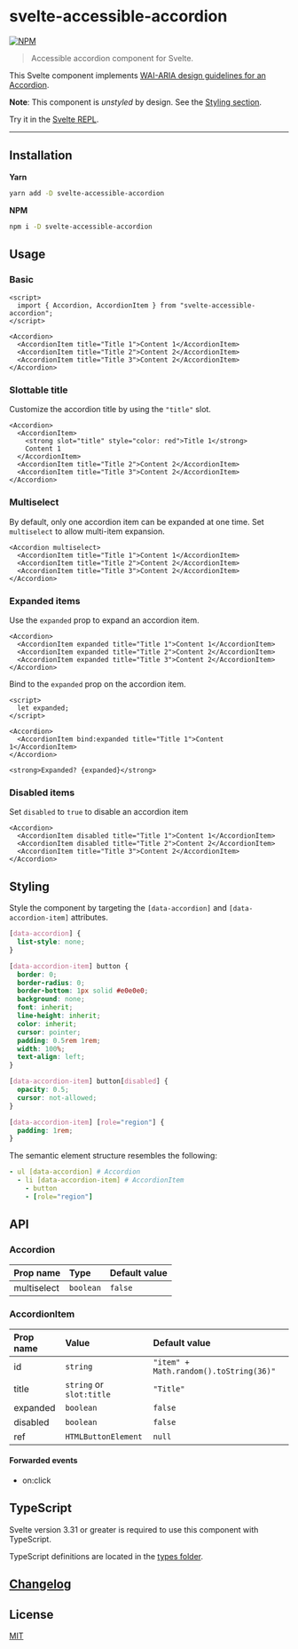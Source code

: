 # svelte-accessible-accordion

[![NPM][npm]][npm-url]

> Accessible accordion component for Svelte.

<!-- REPO_URL -->

This Svelte component implements [WAI-ARIA design guidelines for an Accordion](https://www.w3.org/TR/wai-aria-practices/examples/accordion/accordion.html).

**Note**: This component is _unstyled_ by design. See the [Styling section](#styling).

Try it in the [Svelte REPL](https://svelte.dev/repl/85be3a105c3f4fe0892150380914be96).

---

<!-- TOC -->

## Installation

**Yarn**

```bash
yarn add -D svelte-accessible-accordion
```

**NPM**

```bash
npm i -D svelte-accessible-accordion
```

## Usage

### Basic

```svelte
<script>
  import { Accordion, AccordionItem } from "svelte-accessible-accordion";
</script>

<Accordion>
  <AccordionItem title="Title 1">Content 1</AccordionItem>
  <AccordionItem title="Title 2">Content 2</AccordionItem>
  <AccordionItem title="Title 3">Content 2</AccordionItem>
</Accordion>

```

### Slottable title

Customize the accordion title by using the `"title"` slot.

```svelte
<Accordion>
  <AccordionItem>
    <strong slot="title" style="color: red">Title 1</strong>
    Content 1
  </AccordionItem>
  <AccordionItem title="Title 2">Content 2</AccordionItem>
  <AccordionItem title="Title 3">Content 2</AccordionItem>
</Accordion>

```

### Multiselect

By default, only one accordion item can be expanded at one time. Set `multiselect` to allow multi-item expansion.

```svelte
<Accordion multiselect>
  <AccordionItem title="Title 1">Content 1</AccordionItem>
  <AccordionItem title="Title 2">Content 2</AccordionItem>
  <AccordionItem title="Title 3">Content 2</AccordionItem>
</Accordion>

```

### Expanded items

Use the `expanded` prop to expand an accordion item.

```svelte
<Accordion>
  <AccordionItem expanded title="Title 1">Content 1</AccordionItem>
  <AccordionItem expanded title="Title 2">Content 2</AccordionItem>
  <AccordionItem expanded title="Title 3">Content 2</AccordionItem>
</Accordion>

```

Bind to the `expanded` prop on the accordion item.

```svelte
<script>
  let expanded;
</script>

<Accordion>
  <AccordionItem bind:expanded title="Title 1">Content 1</AccordionItem>
</Accordion>

<strong>Expanded? {expanded}</strong>

```

### Disabled items

Set `disabled` to `true` to disable an accordion item

```svelte
<Accordion>
  <AccordionItem disabled title="Title 1">Content 1</AccordionItem>
  <AccordionItem disabled title="Title 2">Content 2</AccordionItem>
  <AccordionItem title="Title 3">Content 2</AccordionItem>
</Accordion>

```

## Styling

Style the component by targeting the `[data-accordion]` and `[data-accordion-item]` attributes.

```css
[data-accordion] {
  list-style: none;
}

[data-accordion-item] button {
  border: 0;
  border-radius: 0;
  border-bottom: 1px solid #e0e0e0;
  background: none;
  font: inherit;
  line-height: inherit;
  color: inherit;
  cursor: pointer;
  padding: 0.5rem 1rem;
  width: 100%;
  text-align: left;
}

[data-accordion-item] button[disabled] {
  opacity: 0.5;
  cursor: not-allowed;
}

[data-accordion-item] [role="region"] {
  padding: 1rem;
}
```

The semantic element structure resembles the following:

```yml
- ul [data-accordion] # Accordion
  - li [data-accordion-item] # AccordionItem
    - button
    - [role="region"]
```

## API

### Accordion

| Prop name   | Type      | Default value |
| :---------- | :-------- | :------------ |
| multiselect | `boolean` | `false`       |

### AccordionItem

| Prop name | Value                    | Default value                          |
| :-------- | :----------------------- | :------------------------------------- |
| id        | `string`                 | `"item" + Math.random().toString(36)"` |
| title     | `string` or `slot:title` | `"Title"`                              |
| expanded  | `boolean`                | `false`                                |
| disabled  | `boolean`                | `false`                                |
| ref       | `HTMLButtonElement`      | `null`                                 |

#### Forwarded events

- on:click

## TypeScript

Svelte version 3.31 or greater is required to use this component with TypeScript.

TypeScript definitions are located in the [types folder](./types).

## [Changelog](CHANGELOG.md)

## License

[MIT](LICENSE)

[npm]: https://img.shields.io/npm/v/svelte-accessible-accordion.svg?style=for-the-badge&color=%23ff3e00
[npm-url]: https://npmjs.com/package/svelte-accessible-accordion

